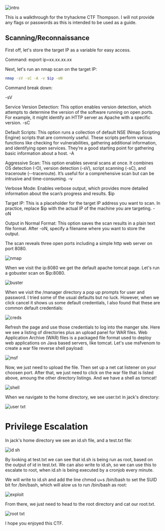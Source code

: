 ![intro](https://github.com/user-attachments/assets/e1d0f3d1-a767-446b-a75f-6b857c6f4137)

This is a walkthrough for the tryhackme CTF Thompson. I will not provide any flags or passwords as this is intended to be used as a guide. 

## Scanning/Reconnaissance

First off, let's store the target IP as a variable for easy access.

Command: export ip=xx.xx.xx.xx

Next, let's run an nmap scan on the target IP:
```bash
nmap -sV -sC -A -v $ip -oN
```

Command break down:

-sV

Service Version Detection: This option enables version detection, which attempts to determine the version of the software running on open ports. For example, it might identify an HTTP server as Apache with a specific version.
-sC

Default Scripts: This option runs a collection of default NSE (Nmap Scripting Engine) scripts that are commonly useful. These scripts perform various functions like checking for vulnerabilities, gathering additional information, and identifying open services. They’re a good starting point for gathering basic information about a host.
-A

Aggressive Scan: This option enables several scans at once. It combines OS detection (-O), version detection (-sV), script scanning (-sC), and traceroute (--traceroute). It’s useful for a comprehensive scan but can be intrusive and time-consuming.
-v

Verbose Mode: Enables verbose output, which provides more detailed information about the scan’s progress and results.
$ip

Target IP: This is a placeholder for the target IP address you want to scan. In practice, replace $ip with the actual IP of the machine you are targeting.
-oN

Output in Normal Format: This option saves the scan results in a plain text file format. After -oN, specify a filename where you want to store the output.

The scan reveals three open ports including a simple http web server on port 8080.

![nmap](https://github.com/user-attachments/assets/7dfd6640-2b53-4d6d-bcda-b1e25ecf49b9)

When we visit the ip:8080 we get the default apache tomcat page. Let's run a gobuster scan on $ip:8080.

![buster](https://github.com/user-attachments/assets/0d164a8c-413a-4726-9167-fb3c4ceac7d5)

When we visit the /manager directory a pop up prompts for user and password. I tried some of the usual defaults but no luck. However, when we click cancel it shows us some default credentials, I also found that these are common default credentials:

![creds](https://github.com/user-attachments/assets/6425c364-4cf7-414a-b4fc-b106bce24ce7)

Refresh the page and use those credentials to log into the manger site. 
Here we see a listing of directories plus an upload panel for WAR files. Web Application Archive (WAR) files is a packaged file format used to deploy web applications on Java based servers, like tomcat. Let's use msfvenom to create a war file reverse shell payload:

![msf](https://github.com/user-attachments/assets/4076239d-b668-4fb2-9f6a-103313808642)

Now, we just need to upload the file. Then set up a net cat listener on your choosen port. After that, we just need to click on the war file that is listed above, amoung the other directory listings. And we have a shell as tomcat!

![shell](https://github.com/user-attachments/assets/91b3499b-8fd4-4ab7-9d68-2d5f70d4db42)

When we navigate to the home directory, we see user.txt in jack's directory:

![user txt](https://github.com/user-attachments/assets/6cb6d8ac-dd18-4c75-9819-a28e55739495)

# Privilege Escalation

In jack's home directory we see an id.sh file, and a test.txt file:

![id sh](https://github.com/user-attachments/assets/c37def8b-c2c7-4274-b638-c1eed36db692)

By looking at test.txt we can see that id.sh is being run as root, based on the output of id in test.txt. We can also write to id.sh, so we can use this to escalate to root, when id.sh is being executed by a cronjob every minute.

We will write to id.sh and add the line chmod u+s /bin/bash to set the SUID bit for /bin/bash, which will alow us to run /bin/bash as root:

![exploit](https://github.com/user-attachments/assets/b2a9bcfa-915f-4ebb-9317-77560acbd143)

From there, we just need to head to the root directory and cat our root.txt. 

![root txt](https://github.com/user-attachments/assets/c415d9af-b440-4ded-a306-29e3d2e44555)

I hope you enjoyed this CTF.







